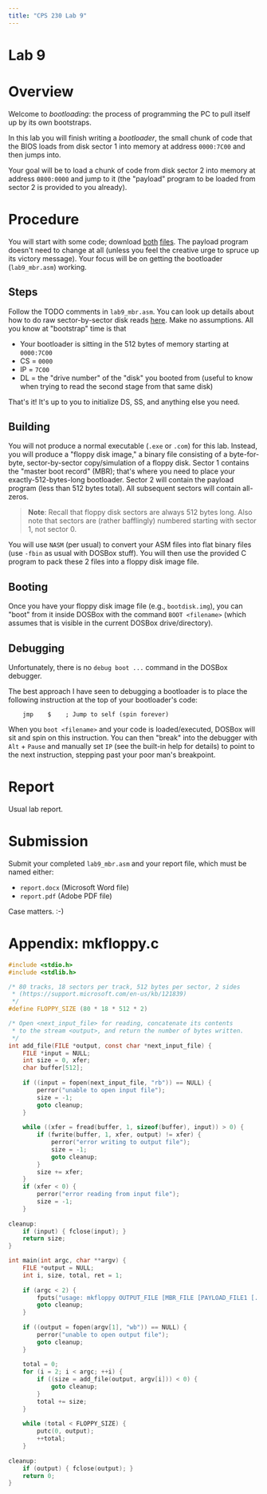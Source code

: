 ```yaml
---
title: "CPS 230 Lab 9"
---
```


# Lab 9
# Overview

Welcome to *bootloading*: the process of programming the PC to pull itself up by its own bootstraps.

In this lab you will finish writing a *bootloader*, the small chunk of code that the BIOS loads from disk sector 1 into
memory at address `0000:7C00` and then jumps into.

Your goal will be to load a chunk of code from disk sector 2 into memory at address `0800:0000` and jump to it
(the "payload" program to be loaded from sector 2 is provided to you already).

# Procedure

You will start with some code; download [both](/course/bju/content/cps230/downloads/lab9_mbr.asm)
[files](/course/bju/content/cps230/downloads/lab9_payload.asm).  The payload program doesn't need to
change at all (unless you feel the creative urge to spruce up its victory message).
Your focus will be on getting the bootloader (`lab9_mbr.asm`) working.

## Steps

Follow the TODO comments in `lab9_mbr.asm`.  You can look up details about how to do raw sector-by-sector
disk reads [here](http://stanislavs.org/helppc/int_13.html).  Make no assumptions.  All you know at "bootstrap"
time is that

* Your bootloader is sitting in the 512 bytes of memory starting at `0000:7C00`
* CS = `0000`
* IP = `7C00`
* DL = the "drive number" of the "disk" you booted from (useful to know when trying to read the second
  stage from that same disk)

That's it!  It's up to you to initialize DS, SS, and anything else you need.

## Building

You will not produce a normal executable (`.exe` or `.com`) for this lab.  Instead, you will
produce a "floppy disk image," a binary file consisting of a byte-for-byte, sector-by-sector
copy/simulation of a floppy disk.  Sector 1 contains the "master boot record" (MBR); that's where
you need to place your exactly-512-bytes-long bootloader.  Sector 2 will contain the payload
program (less than 512 bytes total).  All subsequent sectors will contain all-zeros.

> **Note**: Recall that floppy disk sectors are always 512 bytes long.  Also note
> that sectors are (rather bafflingly) numbered starting with sector 1, not sector 0.

You will use `NASM` (per usual) to convert your ASM files into flat binary files
(use `-fbin` as usual with DOSBox stuff).  You will then use the provided C program
to pack these 2 files into a floppy disk image file.

## Booting

Once you have your floppy disk image file (e.g., `bootdisk.img`), you can "boot" from it
inside DOSBox with the command `BOOT <filename>` (which assumes that <filename> is visible
in the current DOSBox drive/directory).

## Debugging

Unfortunately, there is no `debug boot ...` command in the DOSBox debugger.

The best approach I have seen to debugging a bootloader is to place the following
instruction at the top of your bootloader's code:

        jmp    $    ; Jump to self (spin forever)

When you `boot <filename>` and your code is loaded/executed, DOSBox will sit and spin on this instruction.
You can then "break" into the debugger with `Alt` + `Pause` and manually set `IP` (see the built-in help
for details) to point to the next instruction, stepping past your poor man's breakpoint.

# Report

Usual lab report.

# Submission

Submit your completed `lab9_mbr.asm` and your report file, which must be named either:

* `report.docx` (Microsoft Word file)
* `report.pdf` (Adobe PDF file)

Case matters. :-)

# Appendix: mkfloppy.c

```c
#include <stdio.h>
#include <stdlib.h>

/* 80 tracks, 18 sectors per track, 512 bytes per sector, 2 sides
 * (https://support.microsoft.com/en-us/kb/121839)
 */
#define FLOPPY_SIZE (80 * 18 * 512 * 2)

/* Open <next_input_file> for reading, concatenate its contents
 * to the stream <output>, and return the number of bytes written.
 */
int add_file(FILE *output, const char *next_input_file) {
    FILE *input = NULL;
    int size = 0, xfer;
    char buffer[512];
    
    if ((input = fopen(next_input_file, "rb")) == NULL) {
        perror("unable to open input file");
        size = -1;
        goto cleanup;
    }
    
    while ((xfer = fread(buffer, 1, sizeof(buffer), input)) > 0) {
        if (fwrite(buffer, 1, xfer, output) != xfer) {
            perror("error writing to output file");
            size = -1;
            goto cleanup;
        }
        size += xfer;
    }
    if (xfer < 0) {
        perror("error reading from input file");
        size = -1;
    }
    
cleanup:
    if (input) { fclose(input); }
    return size;
}

int main(int argc, char **argv) {
    FILE *output = NULL;
    int i, size, total, ret = 1;
    
    if (argc < 2) {
        fputs("usage: mkfloppy OUTPUT_FILE [MBR_FILE [PAYLOAD_FILE1 [...]]]", stderr);
        goto cleanup;
    }
    
    if ((output = fopen(argv[1], "wb")) == NULL) {
        perror("unable to open output file");
        goto cleanup;
    }
    
    total = 0;
    for (i = 2; i < argc; ++i) {
        if ((size = add_file(output, argv[i])) < 0) {
            goto cleanup;
        }
        total += size;
    }
    
    while (total < FLOPPY_SIZE) {
        putc(0, output);
        ++total;
    }
    
cleanup:
    if (output) { fclose(output); }
    return 0;
}
```
